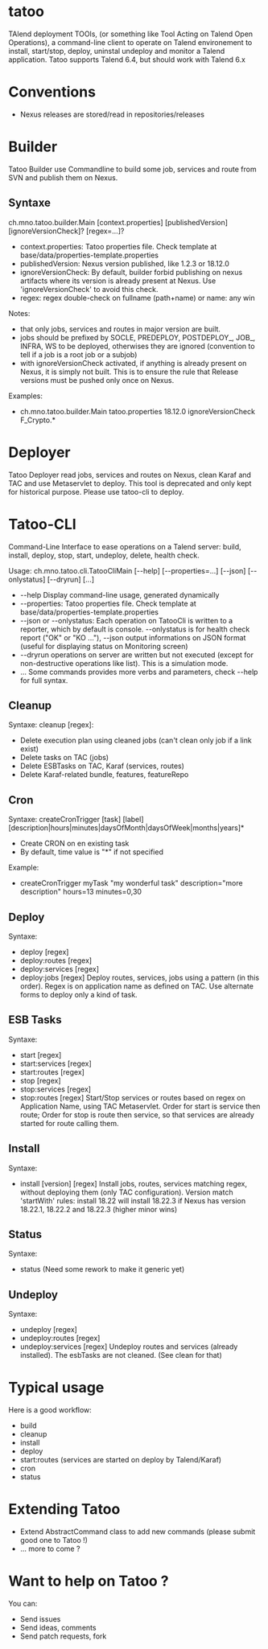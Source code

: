 # tatoo
TAlend deployment TOOls, (or something like Tool Acting on Talend Open Operations), a command-line client to operate on Talend environement to install, start/stop, deploy, uninstal undeploy and monitor a Talend application.
Tatoo supports Talend 6.4, but should work with Talend 6.x

# Conventions
- Nexus releases are stored/read in repositories/releases

# Builder
Tatoo Builder use Commandline to build some job, services and route from SVN and publish them on Nexus.

## Syntaxe
ch.mno.tatoo.builder.Main [context.properties] [publishedVersion] [ignoreVersionCheck]? [regex=...]?
- context.properties: Tatoo properties file. Check template at base/data/properties-template.properties
- publishedVersion: Nexus version published, like 1.2.3 or 18.12.0
- ignoreVersionCheck: By default, builder forbid publishing on nexus artifacts where its version is already present at Nexus. Use 'ignoreVersionCheck' to avoid this check.
- regex: regex double-check on fullname (path+name) or name: any win

Notes:
- that only jobs, services and routes in major version are built.
- jobs should be prefixed by SOCLE, PREDEPLOY, POSTDEPLOY_, JOB_, INFRA, WS to be deployed, otherwises they are ignored (convention to tell if a job is a root job or a subjob)
- with ignoreVersionCheck activated, if anything is already present on Nexus, it is simply not built. This is to ensure the rule that Release versions must be pushed only once on Nexus.

Examples:
- ch.mno.tatoo.builder.Main tatoo.properties 18.12.0 ignoreVersionCheck F_Crypto.*


# Deployer
Tatoo Deployer read jobs, services and routes on Nexus, clean Karaf and TAC and use Metaservlet to deploy.
This tool is deprecated and only kept for historical purpose. Please use tatoo-cli to deploy.


# Tatoo-CLI
Command-Line Interface to ease operations on a Talend server: build, install, deploy, stop, start, undeploy, delete, health check.

Usage:
ch.mno.tatoo.cli.TatooCliMain [--help] [--properties=...] [--json] [--onlystatus] [--dryrun] [...]
- --help Display command-line usage, generated dynamically
- --properties: Tatoo properties file. Check template at base/data/properties-template.properties
- --json or --onlystatus: Each operation on TatooCli is written to a reporter, which by default is console. --onlystatus is for health check report ("OK" or "KO ..."), --json output informations on JSON format (useful for displaying status on Monitoring screen)
- --dryrun operations on server are written but not executed (except for non-destructive operations like list). This is a simulation mode.
- ... Some commands provides more verbs and parameters, check --help for full syntax.

## Cleanup
Syntaxe: cleanup [regex]: 
- Delete execution plan using cleaned jobs (can't clean only job if a link exist)
- Delete tasks on TAC (jobs)
- Delete ESBTasks on TAC, Karaf (services, routes)
- Delete Karaf-related bundle, features, featureRepo

## Cron
Syntaxe: createCronTrigger [task] [label] [description|hours|minutes|daysOfMonth|daysOfWeek|months|years]*
- Create CRON on en existing task
- By default, time value is "*" if not specified

Example: 
- createCronTrigger myTask "my wonderful task" description="more description" hours=13 minutes=0,30

## Deploy
Syntaxe: 
- deploy [regex]
- deploy:routes [regex]
- deploy:services [regex]
- deploy:jobs [regex]
Deploy routes, services, jobs using a pattern (in this order). Regex is on application name as defined on TAC.
Use alternate forms to deploy only a kind of task.

## ESB Tasks
Syntaxe:
- start [regex]
- start:services [regex]
- start:routes [regex]
- stop [regex]
- stop:services [regex]
- stop:routes [regex]
Start/Stop services or routes based on regex on Application Name, using TAC Metaservlet. Order for start is service then route; Order for stop is route then service, so that services are already started for route calling them.

## Install
Syntaxe:
- install [version] [regex]
Install jobs, routes, services matching regex, without deploying them (only TAC configuration).
Version match 'startWith' rules: install 18.22 will install 18.22.3 if Nexus has version 18.22.1, 18.22.2 and 18.22.3 (higher minor wins)

## Status
Syntaxe:
- status
(Need some rework to make it generic yet)

## Undeploy
Syntaxe:
- undeploy [regex]
- undeploy:routes [regex]
- undeploy:services [regex]
Undeploy routes and services (already installed). The esbTasks are not cleaned. (See clean for that)


# Typical usage
Here is a good workflow:
- build
- cleanup
- install
- deploy
- start:routes (services are started on deploy by Talend/Karaf)
- cron
- status


# Extending Tatoo
- Extend AbstractCommand class to add new commands (please submit good one to Tatoo !)
- ... more to come ?


# Want to help on Tatoo ?
You can:
- Send issues
- Send ideas, comments
- Send patch requests, fork
